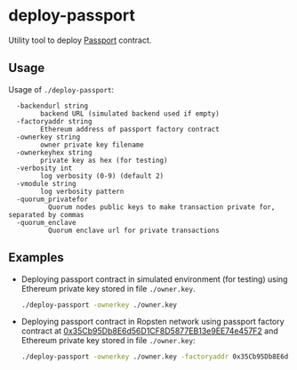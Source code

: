 # deploy-passport

Utility tool to deploy [Passport](../../contracts/code/Passport.sol) contract.

## Usage

Usage of `./deploy-passport`:
```
  -backendurl string
    	backend URL (simulated backend used if empty)
  -factoryaddr string
    	Ethereum address of passport factory contract
  -ownerkey string
    	owner private key filename
  -ownerkeyhex string
    	private key as hex (for testing)
  -verbosity int
    	log verbosity (0-9) (default 2)
  -vmodule string
    	log verbosity pattern
  -quorum_privatefor
          Quorum nodes public keys to make transaction private for, separated by commas
  -quorum_enclave
          Quorum enclave url for private transactions
```

## Examples

* Deploying passport contract in simulated environment (for testing) using Ethereum private key stored in file `./owner.key`.
  ```bash
  ./deploy-passport -ownerkey ./owner.key
  ```

* Deploying passport contract in Ropsten network using passport factory contract at
  [0x35Cb95Db8E6d56D1CF8D5877EB13e9EE74e457F2](https://ropsten.etherscan.io/address/0x35Cb95Db8E6d56D1CF8D5877EB13e9EE74e457F2#code) 
  and Ethereum private key stored in file `./owner.key`:
  ```bash
  ./deploy-passport -ownerkey ./owner.key -factoryaddr 0x35Cb95Db8E6d56D1CF8D5877EB13e9EE74e457F2 -backendurl https://ropsten.infura.io
  ```